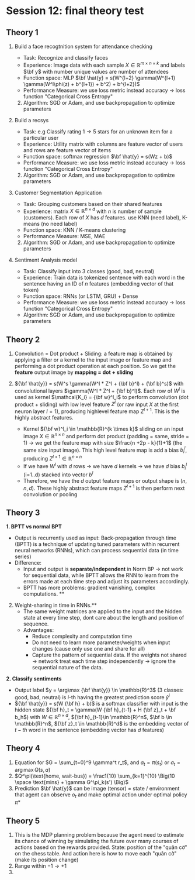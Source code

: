 # **Session 12: final theory test**
## **Theory 1**
1. Build a face recogtnition system for attendance checking
    - Task: Recognize and classify faces
    - Experience: Image data with each sample $X \in \mathbb{R}^{m \times n \times k}$ and labels $\bf y$ with number unique values are number of attendees
    - Function space: MLP $\bf \hat{y} = s(W^{l+2} \gamma(W^{l+1} \gamma(W^l\phi(z) + b^{l+1}) + b^2) + b^{l+2})$
    - Performance Measure: we use loss metric instead accuracy $\rightarrow$ loss function "Categorical Cross Entropy"
    2. Algorithm: SGD or Adam, and use backpropagation to optimize parameters

2. Build a recsys
    - Task: e.g Classify rating $1 \rightarrow 5$ stars for an unknown item for a particular user
    - Experience: Utility matrix with columns are feature vector of users and rows are feature vector of items
    - Function space:  softmax regression $\bf \hat{y} = s(Wz + b)$
    - Performance Measure: we use loss metric instead accuracy $\rightarrow$ loss function "Categorical Cross Entropy"
    2. Algorithm: SGD or Adam, and use backpropagation to optimize parameters 

3. Customer Segmentation Application
    - Task:  Grouping customers based on their shared features
    - Experience:  matrix $X \in \mathbb{R}^{n \times d}$ with $n$ is number of sample (customers). Each row of $X$ has $d$ features. use KNN (need label), K-means (no need label)
    - Function space: KNN / K-means clustering
    - Performance Measure: MSE, MAE
    2. Algorithm: SGD or Adam, and use backpropagation to optimize parameters 

4. Sentiment Analysis model
    - Task: Classify input into 3 classes (good, bad, neutral)
    - Experience: Train data is tokenized sentence with each word in the sentence having an ID of $n$ features (embedding vector of that token)
    - Function space: RNNs (or LSTM, GRU) + Dense
    - Performance Measure: we use loss metric instead accuracy $\rightarrow$ loss function "Categorical Cross Entropy"
    - Algorithm: SGD or Adam, and use backpropagation to optimize parameters 

## **Theory 2**
1. Convolution = Dot product + Sliding: a feature map is obtained by applying a filter or a kernel to the input image or feature map and performing a dot product operation at each position. So we get the **feature** output image by **mapping = dot + sliding**

2. ${\bf \hat{y}} = s(W^s \gamma(W^l * Z^l + {\bf b}^l) + {\bf b}^s)$ with convolutional layers $\gamma(W^l * Z^l + {\bf b}^l)$. Each row of $W^l$ is used as kernel $\mathcal{K_i} = {\bf w}^l_i$ to perform convolution (dot product + sliding) with low level feature $Z^l$ (or raw input $X$ at the first neuron layer $l = 1$), producing highlevel feature map $Z^{l+1}$. This is the highly abstract features.
    - Kernel ${\bf w}^l_i \in \mathbb{R}^{k \times k}$ sliding on an input image $X \in \mathbb{R}^{n \times n}$ and perform dot product (padding = same, stride = 1) $\rightarrow$ we get the feature map with size $\frac{n +2p - k}{1}+1$ (the same size input image). This high level feature map is add a bias $b^l_i$, producing $Z^{l+1} \in \mathbb{R}^{n \times n}$
    - If we have $W^l$ with $d$ rows $\rightarrow$ we have $d$ kernels $\rightarrow$ we have $d$ bias $b_i^l$ (i=1..d) stacked into vector $b^l$
    - Therefore, we have the $d$ output feature maps or output shape is $(n, n, d)$. These highly abstract feature maps $Z^{l+1}$ is then perform next convolution or pooling


## **Theory 3**
**1. BPTT vs normal BPT**
- Output is recurrently used as input: Back-propagation through time (BPTT) is a technique of updating tuned parameters within recurrent neural networks (RNNs), which can process sequential data (in time series) 
- Difference:
    - Input and output is **separate/independent** in Norm BP $\rightarrow$ not work for sequential data, while BPTT allows the RNN to learn from the errors made at each time step and adjust its parameters accordingly.
    - BPTT has more problems: gradient vanishing, complex computations.
**
2. Weight-sharing in time in RNNs.**
    - The same weight matrices are applied to the input and the hidden state at every time step, dont care about the length and position of sequence.
    - Advantages:
        - Reduce complexity and computation time
        - Do not need to learn more parameter/weights when input changes (cause only use one and share for all)
        - Capture the pattern of sequential data. If the weights not shared $\rightarrow$ network treat each time step independently $\rightarrow$ ignore the sequential nature of the data.

**2. Classify sentiments**
- Output label $y = \arg\max {\bf \hat{y}} \in \mathbb{R}^3$ (3 classes: good, bad, neutral) is $i$-th having the greatest prediction score $\hat{y}^i$
- ${\bf \hat{y}} = s(W {\bf h} + b)$ is a softmax classifier with input is the hidden state ${\bf h}_t = \gamma(W {\bf h}_{t-1} + H {\bf z}_t + \bf b_h$) with $W \in \mathbb{R}^{n \times d}$,  ${\bf h}_{t-1}\in \mathbb{R}^n$, $\bf b \in \mathbb{R}^n$,  ${\bf z}_t \in \mathbb{R}^d$ is the embedding vector of $t-th$ word in the sentence (embedding vector has $d$ features)

## **Theory 4**
1. Equation for $G = \sum_{t=0}^9 \gamma^t r_t$, and $a_t = \pi(s_t)$ or $a_t = \arg \max Q(s,a)$
2. $Q^\pi(\text{home, wait-bus}) = \frac1{10} \sum_{k=1}^{10} \Big(10 \space \text{mins} + \gamma G^\pi_k(s') \Big)$
3. Prediction $\bf \hat{y}$ can be image (tensor) = state / environment that agent can observe $o_t$ and make optimal action under optimal policy $\pi*$


## **Theory 5**
1. This is the MDP planning problem because the agent need to estimate its chance of winning by simulating the future over many courses of actions based on the rewards provided. State: position of the "quân cờ" on the chess table. And action here is how to move each "quân cờ" (make its position change)
2. Range within $-1 \rightarrow +1$
3. 
